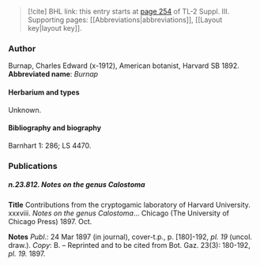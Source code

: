> [!cite] BHL link: this entry starts at [page 254](https://www.biodiversitylibrary.org/page/33266561) of TL-2 Suppl. III.
> Supporting pages: [[Abbreviations|abbreviations]], [[Layout key|layout key]].

### Author

Burnap, Charles Edward (x-1912), American botanist, Harvard SB 1892. 
**Abbreviated name**: *Burnap*

#### Herbarium and types

Unknown.

#### Bibliography and biography

Barnhart 1: 286; LS 4470.

### Publications

##### n.23.812. Notes on the genus Calostoma

**Title**
Contributions from the cryptogamic laboratory of Harvard University. xxxviii. *Notes on the genus Calostoma*... Chicago (The University of Chicago Press) 1897. Oct.

**Notes**
*Publ*.: 24 Mar 1897 (in journal), cover-t.p., p. \[180\]-192, *pl. 19* (uncol. draw.). *Copy*: B. – Reprinted and to be cited from Bot. Gaz. 23(3): 180-192, *pl. 19.* 1897.

